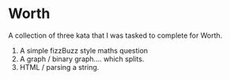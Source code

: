 # Worth

A collection of three kata that I was tasked to complete for Worth.

1. A simple fizzBuzz style maths question
2. A graph / binary graph.... which splits.
3. HTML / parsing a string.
